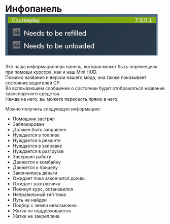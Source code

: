 # Инфопанель![Image](../assets/images/infopanel_0_0_480_130.png)

  
Это наша информационная панель, которая может быть перемещена при помощи курсора, как и наш Mini HUD.  
Помимо названия и версии нашего мода, она также показывает состояние водителей CP.  
Во всплывающем сообщении о состоянии будет отображаться название транспортного средства.  
Нажав на него, вы можете пересесть прямо в него.  


  
Можно получить следующую информацию:  
- Помощник застрял  
- Заблокирован  
- Должен быть заправлен  
- Нуждается в топливе  
- Нуждается в ремонте  
- Нуждается в заправке  
- Нуждается в разгрузке  
- Завершил работу  
- Движется к комбайну  
- Движется к прицепу  
- Закончились деньги  
- Ожидает пока закончится дождь  
- Ожидает разгрузчика  
- Покинул курс, остановился  
- Неправильный тип тюка  
- Путь не найден  
- Подбор с земли невозможно  
- Жатка не поддерживается  
- Жатки не закреплена  


